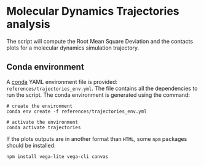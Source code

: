 # Molecular Dynamics Trajectories analysis

The script will compute the Root Mean Square Deviation and the contacts plots for a molecular dynamics simulation trajectory.

## Conda environment

A [conda](https://docs.conda.io/projects/conda/en/latest/index.html) YAML environment file is provided: `references/trajectories_env.yml`. The file contains all the dependencies to run the script.
The conda environment is generated using the command:
```shell script
# create the environment
conda env create -f references/trajectories_env.yml

# activate the environment
conda activate trajectories
```

If the plots outputs are in another format than `HTML`, some `npm` packages should be installed:
```shell script
npm install vega-lite vega-cli canvas
```